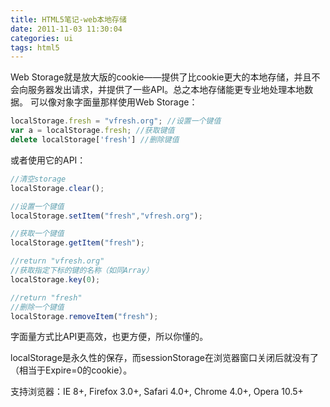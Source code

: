 ```yaml
---
title: HTML5笔记-web本地存储
date: 2011-11-03 11:30:04
categories: ui
tags: html5
---
```

Web Storage就是放大版的cookie——提供了比cookie更大的本地存储，并且不会向服务器发出请求，并提供了一些API。总之本地存储能更专业地处理本地数据。
可以像对象字面量那样使用Web Storage：


``` javascript
localStorage.fresh = "vfresh.org"; //设置一个键值
var a = localStorage.fresh; //获取键值
delete localStorage['fresh'] //删除键值
```

或者使用它的API：


``` javascript
//清空storage
localStorage.clear();

//设置一个键值
localStorage.setItem("fresh","vfresh.org");

//获取一个键值
localStorage.getItem("fresh");

//return "vfresh.org"
//获取指定下标的键的名称（如同Array）
localStorage.key(0);

//return "fresh"
//删除一个键值
localStorage.removeItem("fresh");
```

字面量方式比API更高效，也更方便，所以你懂的。

localStorage是永久性的保存，而sessionStorage在浏览器窗口关闭后就没有了（相当于Expire=0的cookie）。

支持浏览器：IE 8+, Firefox 3.0+, Safari 4.0+, Chrome 4.0+, Opera 10.5+